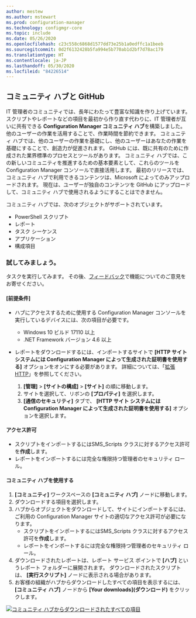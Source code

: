 ```yaml
---
author: mestew
ms.author: mstewart
ms.prod: configuration-manager
ms.technology: configmgr-core
ms.topic: include
ms.date: 05/26/2020
ms.openlocfilehash: c23c558c6868d1577dd73e25b1a0edffc1a1beeb
ms.sourcegitcommit: 0d2f6132428b5fa994e5b770ab1d2bf7d78ac179
ms.translationtype: HT
ms.contentlocale: ja-JP
ms.lasthandoff: 05/30/2020
ms.locfileid: "84226514"
---
```

## <a name="community-hub-and-github"></a>コミュニティ ハブと GitHub
<!--3555935, 3555936-->

IT 管理者のコミュニティでは、長年にわたって豊富な知識を作り上げています。 スクリプトやレポートなどの項目を最初から作り直す代わりに、IT 管理者が互いに共有できる **Configuration Manager コミュニティ ハブ**を構築しました。 他のユーザーの作業を活用することで、作業時間を節約できます。 コミュニティ ハブでは、他のユーザーの作業を基礎にし、他のユーザーはあなたの作業を基礎にすることで、創造力が促進されます。 GitHub には、既に共有のために作成された業界標準のプロセスとツールがあります。 コミュニティ ハブでは、この新しいコミュニティを推進するための基本要素として、これらのツールを Configuration Manager コンソールで直接活用します。 最初のリリースでは、コミュニティ ハブで利用できるコンテンツは、Microsoft によってのみアップロードされます。 現在は、ユーザーが独自のコンテンツを GitHub にアップロードして、コミュニティ ハブで使用されるようにすることはできません。

コミュニティ ハブでは、次のオブジェクトがサポートされています。
- PowerShell スクリプト
- レポート
- タスク シーケンス
- アプリケーション
- 構成項目  


### <a name="try-it-out"></a>試してみましょう。

タスクを実行してみます。 その後、[フィードバック](../../technical-preview-2003.md#bkmk_feedback)で機能についてのご意見をお寄せください。


#### <a name="prerequisites"></a>[前提条件]

- ハブにアクセスするために使用する Configuration Manager コンソールを実行しているデバイスには、次の項目が必要です。
   - Windows 10 ビルド 17110 以上
   - .NET Framework バージョン 4.6 以上


- レポートをダウンロードするには、インポートするサイトで **[HTTP サイト システムには Configuration Manager によって生成された証明書を使用する]** オプションをオンにする必要があります。 詳細については、「[拡張 HTTP](/sccm/core/plan-design/hierarchy/enhanced-http)」を参照してください。
   1. **[管理]**  >  **[サイトの構成]**  >  **[サイト]** の順に移動します。
   1. サイトを選択して、リボンの **[プロパティ]** を選択します。
   1. **[通信のセキュリティ]** タブで、 **[HTTP サイト システムには Configuration Manager によって生成された証明書を使用する]** オプションを選択します。

#### <a name="permissions"></a>アクセス許可

- スクリプトをインポートするにはSMS_Scripts クラスに対するアクセス許可を**作成**します。
- レポートをインポートするには完全な権限持つ管理者のセキュリティ ロール。

#### <a name="use-the-community-hub"></a>コミュニティ ハブを使用する

1. **[コミュニティ]** ワークスペースの **[コミュニティ ハブ]** ノードに移動します。
1. ダウンロードする項目を選択します。
1. ハブからオブジェクトをダウンロードして、サイトにインポートするには、ご利用の Configuration Manager サイトの適切なアクセス許可が必要になります。
    - スクリプトをインポートするにはSMS_Scripts クラスに対するアクセス許可を**作成**します。
    - レポートをインポートするには完全な権限持つ管理者のセキュリティ ロール。
1. ダウンロードされたレポートは、レポート サービス ポイントで **[ハブ]** というレポート フォルダーに展開されます。 ダウンロードされたスクリプトは、 **[実行スクリプト]** ノードに表示される場合があります。
1. お客様の組織がハブからダウンロードしたすべての項目を表示するには、 **[コミュニティ ハブ]** ノードから **[Your downloads]\(ダウンロード\)** をクリックします。

[![コミュニティ ハブからダウンロードされたすべての項目](../../media/3555935-community-hub-downloads.png)](../../media/3555935-community-hub-downloads.png#lightbox)
